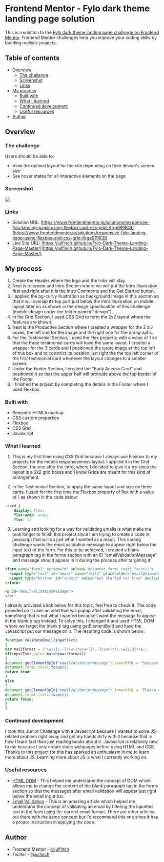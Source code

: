 # Frontend Mentor - Fylo dark theme landing page solution

This is a solution to the [Fylo dark theme landing page challenge on Frontend Mentor](https://www.frontendmentor.io/challenges/fylo-dark-theme-landing-page-5ca5f2d21e82137ec91a50fd). Frontend Mentor challenges help you improve your coding skills by building realistic projects. 

## Table of contents

- [Overview](#overview)
  - [The challenge](#the-challenge)
  - [Screenshot](#screenshot)
  - [Links](#links)
- [My process](#my-process)
  - [Built with](#built-with)
  - [What I learned](#what-i-learned)
  - [Continued development](#continued-development)
  - [Useful resources](#useful-resources)
- [Author](#author)


## Overview

### The challenge

Users should be able to:

- View the optimal layout for the site depending on their device's screen size
- See hover states for all interactive elements on the page

### Screenshot

![](./screenshot.jpg)

### Links

- Solution URL: [https://www.frontendmentor.io/solutions/responsive-fylo-landing-page-using-flexbox-and-css-grid-Krge9PRCB](https://www.frontendmentor.io/solutions/responsive-fylo-landing-page-using-flexbox-and-css-grid-Krge9PRCB)
- Live Site URL: [https://julfinch.github.io/Fylo-Dark-Theme-Landing-Page-Master/](https://julfinch.github.io/Fylo-Dark-Theme-Landing-Page-Master/)

## My process

1. Create the Header where the logo and the links will stay.
2. Next is to create and Intro Section where we will put the Intro Illustration first and right after it is the Intro Comments and the Get Started button.
3. I applied the bg-curvy illustration as background image in this section so that it will overlap its top part just below the Intro Illustration on mobile layout later on as shown in the design specification of this challenge (mobile-design under the folder named "design").
4. In the Grid Section, I used CSS Grid to form the 2x2 layout where the features are shown.
5. Next is the Productive Section where I created a wrapper for the 2 div boxes, the left one for the image and the right one for the paragraphs.
6. For the Testimonial Section, I used the Flex property with a value of 1 so that the three testimonial cards will have the same layout. I created a wrapper for the 3 cards and I positioned the quote image at the top left of this box and to constrict its position just right the the top left corner of the first testimonial card whenever the layout changes to a smaller screen.
7. Under the Footer Section, I created the "Early Access Card" and positioned it so that the upper half will protrude above the top border of the Footer.
8. I finished the project by completing the details in the Footer where I used Flexbox.

### Built with

- Semantic HTML5 markup
- CSS custom properties
- Flexbox
- CSS Grid
- Javascript

### What I learned

1. This is my first time using CSS Grid because I always use Flexbox to my projects for the mobile responsiveness layout. I applied it in the Grid Section, the one after the Intro, where I decided to give it a try since the layout is a 2x2 grid boxes and I know Grids are meant for this kind of arrangement.

2. In the Testimonial Section, to apply the same layout and size on three cards, I used for the first time the Flexbox property of flex with a value of 1 as shown in the code below:
```css
.card {
    display: flex;
    flex-wrap: wrap;
    flex: 1;
```
3. Learning and looking for a way for validating emails is what make me took longer to finish this project since I am trying to create a code in javascript that will do just what I wanted as a result. This coding challenge wants the email validation message to appear right below the input text of the form. For this to be achieved, I created a blank paragraph tag in the forms section with an ID "emailValidationMessage" and message should appear in it during the process after targeting it. 

```html
<form name="form1" action="#" onload='document.form1.text1.focus()'>
  <input type="text" id="email" name="text1" placeholder="email@example.com" required>
  <input type="button" id="submit" value="Get Started For Free" onclick="ValidateEmail(document.form1.text1)">
</form>

<p id="emailValidationMessage">
</p>
```
I already provided a link below for this topic, feel free to check it. The code provided on it uses an alert that will popup after validating the email, something that is not what I wanted because I want the message to appear in the blank p tag instead. To solve this, I changed it and used HTML DOM where we target the blank p tag using getElementById and have the Javascript put our message on it. The resulting code is shown below: 

```js
function ValidateEmail(inputText)
{
var mailformat = /^\w+([\.-]?\w+)*@\w+([\.-]?\w+)*(\.\w{2,3})+$/;
if(inputText.value.match(mailformat))
{
document.getElementById("emailValidationMessage").innerHTML = "Success!";
document.form1.text1.focus();
return true;
}
else
{
document.getElementById("emailValidationMessage").innerHTML = "Please enter a valid email address";
document.form1.text1.focus();
return false;
}
} 
```

### Continued development

I took this Junior Challenge with a Javascript because I wanted to solve JS-related problem right away and get my hands dirty with it because that is how I learn fast than just reading books about it. Javascript is relatively new to me because I only create static webpages before using HTML and CSS. Thanks to this project for this has sparked an enthusiasm in me to learn more about JS. Learning more about JS is what I currently working on.

### Useful resources

- [HTML DOM](https://www.w3schools.com/js/js_htmldom_html.asp) - This helped me understand the concept of DOM which allows me to change the content of the blank paragraph tag in the forms section so that the messages after email validation will appear just right below the email input bar.
- [Email Validation](https://www.w3resource.com/javascript/form/email-validation.php) - This is an amazing article which helped me understand the concept of validating an email by filtering the inputted text in the form using the correct email format. There are other articles out there with the same concept but I'd recommend this one since it has a proper instruction in applying the code.

## Author

- Frontend Mentor - [@julfinch](https://www.frontendmentor.io/profile/julfinch)
- Twitter - [@julfinch](https://www.twitter.com/julfinch)
